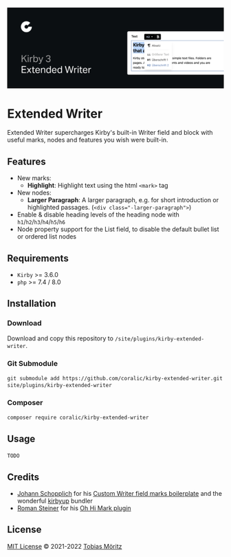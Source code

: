 ![Preview of Kirby Extended Writer plugin](./.github/kirby-extended-writer.png)

# Extended Writer

Extended Writer supercharges Kirby's built-in Writer field and block with useful marks, nodes and features you wish were built-in.

## Features

- New marks:
  - **Highlight**: Highlight text using the html `<mark>` tag
- New nodes:
  - **Larger Paragraph**: A larger paragraph, e.g. for short introduction or highlighted passages. (`<div class="-larger-paragraph">`)
- Enable & disable heading levels of the heading node with `h1`/`h2`/`h3`/`h4`/`h5`/`h6`
- Node property support for the List field, to disable the default bullet list or ordered list nodes

## Requirements

- `Kirby` >= 3.6.0
- `php` >= 7.4 / 8.0

## Installation

### Download

Download and copy this repository to `/site/plugins/kirby-extended-writer`.

### Git Submodule

```
git submodule add https://github.com/coralic/kirby-extended-writer.git site/plugins/kirby-extended-writer
```

### Composer

```
composer require coralic/kirby-extended-writer
```

## Usage

`TODO`

## Credits

- [Johann Schopplich](https://github.com/johannschopplich) for his [Custom Writer field marks boilerplate](https://github.com/johannschopplich/kirby-writer-marks) and the wonderful [kirbyup](https://github.com/johannschopplich/kirbyup) bundler
- [Roman Steiner](https://github.com/rasteiner) for his [Oh Hi Mark plugin](https://github.com/rasteiner/oh-hi-mark)

## License

[MIT License](./LICENSE) © 2021-2022 [Tobias Möritz](https://github.com/tobimori)
